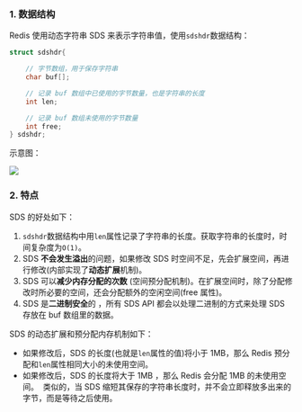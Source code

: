 ### 1. 数据结构

Redis 使用动态字符串 SDS 来表示字符串值，使用`sdshdr`数据结构：

```c
struct sdshdr{

    // 字节数组，用于保存字符串
    char buf[];

    // 记录 buf 数组中已使用的字节数量，也是字符串的长度
    int len;

    // 记录 buf 数组未使用的字节数量
    int free;
} sdshdr;
```

示意图：

![](http://cnd.qiniu.lin07ux.cn/markdown/1558799609988.png)

### 2. 特点

SDS 的好处如下：

1.	`sdshdr`数据结构中用`len`属性记录了字符串的长度。获取字符串的长度时，时间复杂度为`O(1)`。
2.	SDS **不会发生溢出**的问题，如果修改 SDS 时空间不足，先会扩展空间，再进行修改(内部实现了**动态扩展**机制)。
3.	SDS 可以**减少内存分配的次数** (空间预分配机制)。在扩展空间时，除了分配修改时所必要的空间，还会分配额外的空闲空间(free 属性)。
4.	SDS 是**二进制安全**的 ，所有 SDS API 都会以处理二进制的方式来处理 SDS 存放在 buf 数组里的数据。

SDS 的动态扩展和预分配内存机制如下：

* 如果修改后，SDS 的长度(也就是`len`属性的值)将小于 1MB，那么 Redis 预分配和`len`属性相同大小的未使用空间。
* 如果修改后，SDS 的长度将大于 1MB ，那么 Redis 会分配 1MB 的未使用空间。 
类似的，当 SDS 缩短其保存的字符串长度时，并不会立即释放多出来的字节，而是等待之后使用。



